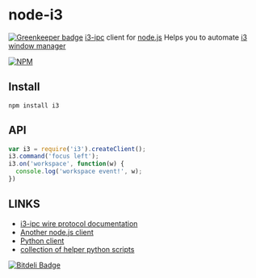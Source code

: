 # node-i3

[![Greenkeeper badge](https://badges.greenkeeper.io/sidorares/node-i3.svg)](https://greenkeeper.io/)
[i3-ipc](http://i3wm.org/docs/ipc.html) client for [node.js](http://nodejs.org)
Helps you to automate [i3 window manager](http://i3wm.org/docs/userguide.html)

[![NPM](https://nodei.co/npm/i3.png?downloads=true&stars=true)](https://nodei.co/npm/i3/)

## Install

	npm install i3

## API

```js
var i3 = require('i3').createClient();
i3.command('focus left');
i3.on('workspace', function(w) {
  console.log('workspace event!', w);
})
```

## LINKS
  - [i3-ipc wire protocol documentation](http://i3wm.org/docs/ipc.html)
  - [Another node.js client](https://github.com/badboy/node-i3)
  - [Python client](https://github.com/ziberna/i3-py)
  - [collection of helper python scripts](https://github.com/yiuin/i3-wm-scripts)

[![Bitdeli Badge](https://d2weczhvl823v0.cloudfront.net/sidorares/node-i3/trend.png)](https://bitdeli.com/free "Bitdeli Badge")
